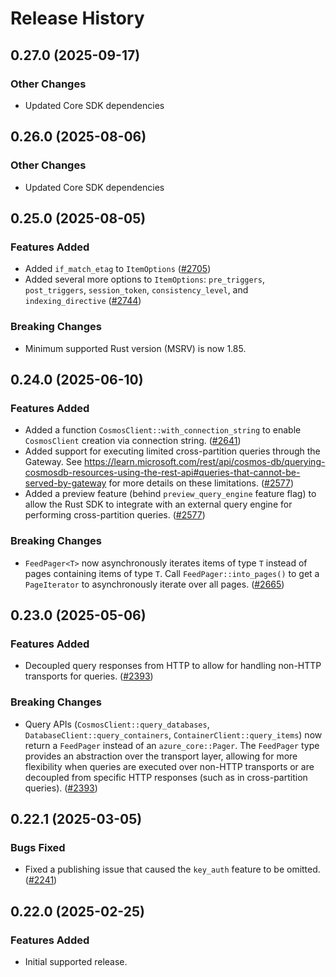 # Release History

## 0.27.0 (2025-09-17)

### Other Changes

* Updated Core SDK dependencies

## 0.26.0 (2025-08-06)

### Other Changes

* Updated Core SDK dependencies

## 0.25.0 (2025-08-05)

### Features Added

* Added `if_match_etag` to `ItemOptions` ([#2705](https://github.com/Azure/azure-sdk-for-rust/pull/2705))
* Added several more options to `ItemOptions`: `pre_triggers`, `post_triggers`, `session_token`, `consistency_level`, and `indexing_directive` ([#2744](https://github.com/Azure/azure-sdk-for-rust/pull/2744))

### Breaking Changes

* Minimum supported Rust version (MSRV) is now 1.85.

## 0.24.0 (2025-06-10)

### Features Added

* Added a function `CosmosClient::with_connection_string` to enable `CosmosClient` creation via connection string. ([#2641](https://github.com/Azure/azure-sdk-for-rust/pull/2641))
* Added support for executing limited cross-partition queries through the Gateway. See <https://learn.microsoft.com/rest/api/cosmos-db/querying-cosmosdb-resources-using-the-rest-api#queries-that-cannot-be-served-by-gateway> for more details on these limitations. ([#2577](https://github.com/Azure/azure-sdk-for-rust/pull/2577))
* Added a preview feature (behind `preview_query_engine` feature flag) to allow the Rust SDK to integrate with an external query engine for performing cross-partition queries. ([#2577](https://github.com/Azure/azure-sdk-for-rust/pull/2577))

### Breaking Changes

* `FeedPager<T>` now asynchronously iterates items of type `T` instead of pages containing items of type `T`. Call `FeedPager::into_pages()` to get a `PageIterator` to asynchronously iterate over all pages. ([#2665](https://github.com/Azure/azure-sdk-for-rust/pull/2665))

## 0.23.0 (2025-05-06)

### Features Added

* Decoupled query responses from HTTP to allow for handling non-HTTP transports for queries. ([#2393](https://github.com/Azure/azure-sdk-for-rust/pull/2393))

### Breaking Changes

* Query APIs (`CosmosClient::query_databases`, `DatabaseClient::query_containers`, `ContainerClient::query_items`) now return a `FeedPager` instead of an `azure_core::Pager`. The `FeedPager` type provides an abstraction over the transport layer, allowing for more flexibility when queries are executed over non-HTTP transports or are decoupled from specific HTTP responses (such as in cross-partition queries). ([#2393](https://github.com/Azure/azure-sdk-for-rust/pull/2393))

## 0.22.1 (2025-03-05)

### Bugs Fixed

* Fixed a publishing issue that caused the `key_auth` feature to be omitted. ([#2241](https://github.com/Azure/azure-sdk-for-rust/issues/2241))

## 0.22.0 (2025-02-25)

### Features Added

* Initial supported release.
